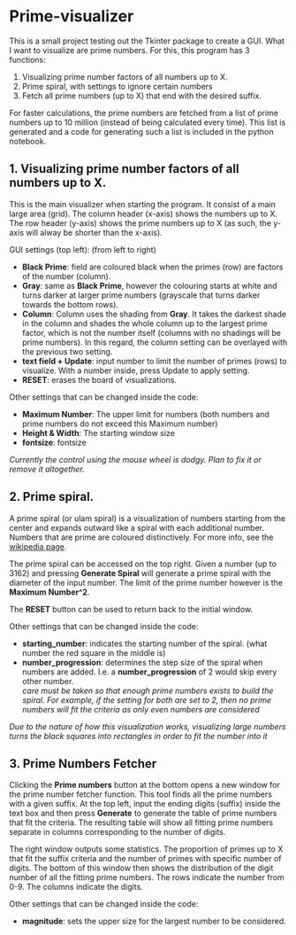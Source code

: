 # Prime-visualizer

This is a small project testing out the Tkinter package to create a GUI. What I want to visualize are prime numbers. For this, this program has 3 functions:

1. Visualizing prime number factors of all numbers up to X.
2. Prime spiral, with settings to ignore certain numbers
3. Fetch all prime numbers (up to X) that end with the desired suffix.

For faster calculations, the prime numbers are fetched from a list of prime numbers up to 10 million (instead of being calculated every time). This list is generated and a code for generating such a list is included in the python notebook.

## 1. Visualizing prime number factors of all numbers up to X.

This is the main visualizer when starting the program. It consist of a main large area (grid). The column header (x-axis) shows the numbers up to X. The row header (y-axis) shows the prime numbers up to X (as such, the y-axis will alway be shorter than the x-axis).

GUI settings (top left):
(from left to right)

* **Black Prime**: field are coloured black when the primes (row) are factors of the number (column).
* **Gray**: same as **Black Prime**, however the colouring starts at white and turns darker at larger prime numbers (grayscale that turns darker towards the bottom rows).
* **Column**: Column uses the shading from **Gray**. It takes the darkest shade in the column and shades the whole column up to the largest prime factor, which is not the number itself (columns with no shadings will be prime numbers). In this regard, the column setting can be overlayed with the previous two setting.
* **text field + Update**: input number to limit the number of primes (rows) to visualize. With a number inside, press Update to apply setting.
* **RESET**: erases the board of visualizations.

Other settings that can be changed inside the code:

* **Maximum Number**: The upper limit for numbers (both numbers and prime numbers do not exceed this Maximum number)
* **Height & Width**: The starting window size
* **fontsize**: fontsize

*Currently the control using the mouse wheel is dodgy. Plan to fix it or remove it altogether.*

## 2. Prime spiral.

A prime spiral (or ulam spiral) is a visualization of numbers starting from the center and expands outward like a spiral with each additional number. Numbers that are prime are coloured distinctively. For more info, see the [wikipedia page](https://en.wikipedia.org/wiki/Ulam_spiral).

The prime spiral can be accessed on the top right. Given a number (up to 3162) and pressing **Generate Spiral** will generate a prime spiral with the diameter of the input number. The limit of the prime number however is the **Maximum Number^2**.

The **RESET** button can be used to return back to the initial window.

Other settings that can be changed inside the code:

* **starting_number**: indicates the starting number of the spiral. (what number the red square in the middle is)
* **number_progression**: determines the step size of the spiral when numbers are added. I.e. a **number_progression** of 2 would skip every other number.  
*care must be taken so that enough prime numbers exists to build the spiral. For example, if the setting for both are set to 2, then no prime numbers will fit the criteria as only even numbers are considered*

*Due to the nature of how this visualization works, visualizing large numbers turns the black squares into rectangles in order to fit the number into it*

## 3. Prime Numbers Fetcher

Clicking the **Prime numbers** button at the bottom opens a new window for the prime number fetcher function. This tool finds all the prime numbers with a given suffix. At the top left, input the ending digits (suffix) inside the text box and then press **Generate** to generate the table of prime numbers that fit the criteria. The resulting table will show all fitting prime numbers separate in columns corresponding to the number of digits.

The right window outputs some statistics. The proportion of primes up to X that fit the suffix criteria and the number of primes with specific number of digits. The bottom of this window then shows the distribution of the digit number of all the fitting prime numbers. The rows indicate the number from 0-9. The columns indicate the digits.

Other settings that can be changed inside the code:

* **magnitude**: sets the upper size for the largest number to be considered.
